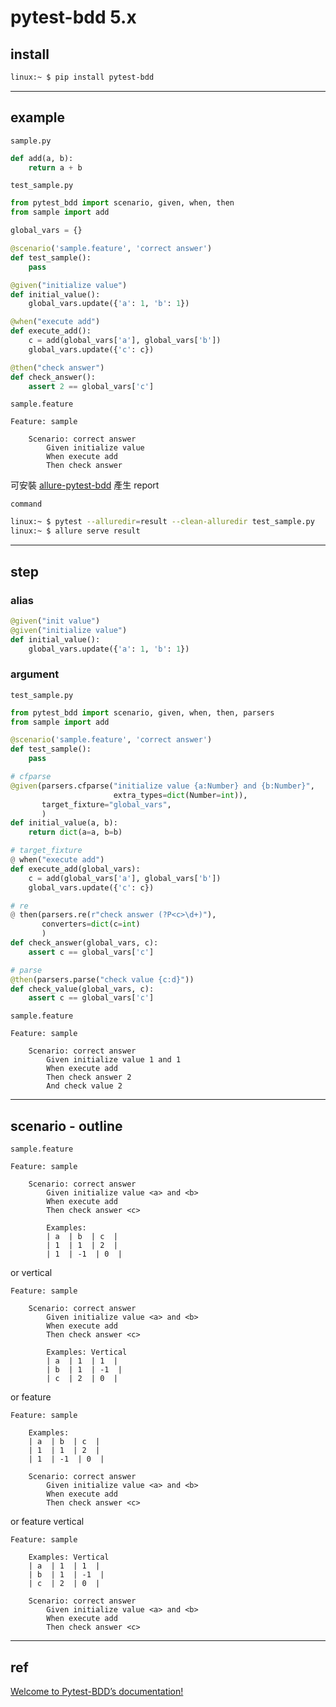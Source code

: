 # pytest-bdd 5.x

## install

```bash
linux:~ $ pip install pytest-bdd
```


---

## example

`sample.py`

```python
def add(a, b):
    return a + b
```


`test_sample.py`

```python
from pytest_bdd import scenario, given, when, then
from sample import add

global_vars = {}

@scenario('sample.feature', 'correct answer')
def test_sample():
    pass

@given("initialize value")
def initial_value():
    global_vars.update({'a': 1, 'b': 1})

@when("execute add")
def execute_add():
    c = add(global_vars['a'], global_vars['b'])
    global_vars.update({'c': c})

@then("check answer")
def check_answer():
    assert 2 == global_vars['c']
```


`sample.feature`

```
Feature: sample

    Scenario: correct answer
        Given initialize value
        When execute add
        Then check answer
```


可安裝 [allure-pytest-bdd](./allure-pytest.md#allure-pytest-bdd) 產生 report


`command`

```bash
linux:~ $ pytest --alluredir=result --clean-alluredir test_sample.py
linux:~ $ allure serve result
```


---

## step

### alias

```python
@given("init value")
@given("initialize value")
def initial_value():
    global_vars.update({'a': 1, 'b': 1})
```

### argument

`test_sample.py`

```python
from pytest_bdd import scenario, given, when, then, parsers
from sample import add

@scenario('sample.feature', 'correct answer')
def test_sample():
    pass

# cfparse
@given(parsers.cfparse("initialize value {a:Number} and {b:Number}",
                       extra_types=dict(Number=int)),
       target_fixture="global_vars",
       )
def initial_value(a, b):
    return dict(a=a, b=b)

# target_fixture
@ when("execute add")
def execute_add(global_vars):
    c = add(global_vars['a'], global_vars['b'])
    global_vars.update({'c': c})

# re
@ then(parsers.re(r"check answer (?P<c>\d+)"),
       converters=dict(c=int)
       )
def check_answer(global_vars, c):
    assert c == global_vars['c']

# parse
@then(parsers.parse("check value {c:d}"))
def check_value(global_vars, c):
    assert c == global_vars['c']
```

`sample.feature`

```
Feature: sample

    Scenario: correct answer
        Given initialize value 1 and 1
        When execute add
        Then check answer 2
        And check value 2
```


---

## scenario - outline

`sample.feature`

```
Feature: sample

    Scenario: correct answer
        Given initialize value <a> and <b>
        When execute add
        Then check answer <c>

        Examples:
        | a  | b  | c  |
        | 1  | 1  | 2  |
        | 1  | -1  | 0  |
```


or vertical

```
Feature: sample

    Scenario: correct answer
        Given initialize value <a> and <b>
        When execute add
        Then check answer <c>

        Examples: Vertical
        | a  | 1  | 1  |
        | b  | 1  | -1  |
        | c  | 2  | 0  |
```


or feature

```
Feature: sample

    Examples:
    | a  | b  | c  |
    | 1  | 1  | 2  |
    | 1  | -1  | 0  |

    Scenario: correct answer
        Given initialize value <a> and <b>
        When execute add
        Then check answer <c>
```


or feature vertical

```
Feature: sample

    Examples: Vertical
    | a  | 1  | 1  |
    | b  | 1  | -1  |
    | c  | 2  | 0  |

    Scenario: correct answer
        Given initialize value <a> and <b>
        When execute add
        Then check answer <c>
```


---

## ref

[Welcome to Pytest-BDD’s documentation!](https://pytest-bdd.readthedocs.io/en/stable/)
